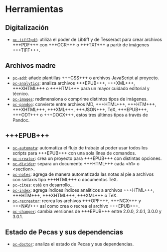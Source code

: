 # Herramientas

## Digitalización

* [`pc-tiff2pdf`](pc-tiff2pdf.html): utiliza el poder de Libtiff y de Tesseract para crear archivos +++PDF+++ con +++OCR+++ o +++TXT+++ a partir de imágenes +++TIFF+++.

## Archivos madre

* [`pc-add`](pc-add.html): añade plantillas +++CSS+++ o archivos JavaScript al proyecto.
* [`pc-analytics`](pc-analytics.html): analiza archivos +++EPUB+++, +++XML+++, +++XHTML+++ o +++HTML+++ para un mayor cuidado editorial y técnico.
* [`pc-images`](pc-images.html): redimensiona o comprime distintos tipos de imágenes.
* [`pc-pandog`](pc-pandog.html): convierte entre archivos MD, +++HTML+++, +++HTM+++, +++XHTML+++, +++XML+++, +++JSON+++, TeX, +++EPUB+++, +++ODT+++ o +++DOCX+++, estos tres últimos tipos a través de Pandoc.

## +++EPUB+++

* [`pc-automata`](pc-automata.html): automatiza el flujo de trabajo al poder usar todos los scripts para +++EPUB+++ con una sola línea de comandos.
* [`pc-creator`](pc-creator.html): crea un proyecto para +++EPUB+++ con distintas opciones.
* [`pc-divider`](pc-divider.html): separa un documento +++HTML+++ cada &lt;h1&gt; o &lt;section&gt;.
* [`pc-notes`](pc-notes.html): agrega de manera automatizada las notas al pie a archivos con sintaxis tipo +++HTML+++ o documentos TeX.
* [`pc-cites`](pc-cites.html): está en desarrollo…
* [`pc-index`](pc-index.html): agrega índices índices analíticos a archivos +++HTML+++, +++HTM+++, +++XHTML+++, +++XML+++ o TeX.
* [`pc-recreator`](pc-recreator.html): recrea los archivos +++OPF+++, +++NCX+++ y +++NAV+++ así como crea o recrea el archivo +++EPUB+++.
* [`pc-changer`](pc-changer.html): cambia versiones de +++EPUB+++ entre 2.0.0, 2.0.1, 3.0.0 y 3.0.1.

## Estado de Pecas y sus dependencias

* [`pc-doctor`](pc-doctor.html): analiza el estado de Pecas y sus dependencias.
